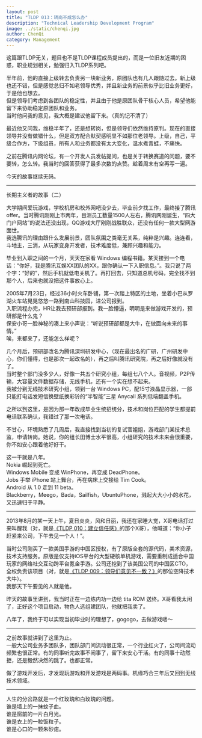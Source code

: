 ```yaml
---
layout: post
title: "TLDP 013：转岗不成怎么办"
description: "Technical Leadership Development Program"
image: ../static/chenqi.jpg
author: ChenQi
category: Management
---
```


这篇跟TLDP无关，题目也不是TLDP课程成员提出的，而是一位旧友近期的困惑，职业规划相关，勉强归入TLDP系列吧。

半年前，他的直接上级转去负责另一块新业务，原团队也有几人跟随过去。新上级也还不错，但是感觉总归不如老领导优秀，并且新业务的前景似乎比旧业务更好，于是他也想去。  
但是领导们考虑到各团队的稳定性，并且由于他是原团队骨干核心人员，希望他能留下来协助稳定原团队和业务。  
当时他问我的意见，我大概是建议他留下来。（真的记不清了）  

最近他又问我，维稳半年了，还是想转岗，但是领导们依然维持原判。现在的直接领导并没有做错什么，但是双方配合默契感明显不如那位老领导。上级，自己，平级合作方，下级组员，所有人和业务都没有太大变化，温水煮青蛙，不痛快。

之前在腾讯内网论坛，有一个开发人员发帖提问，也是关于转换赛道的问题，要不要转，怎么转。我当时的回答获得了最多次数的点赞。趁着周末有空再写一遍。

今天的故事继续无码。

--------
长期主义者的故事（二）

大学期间爱玩游戏，学校机房和校外网吧没少去，毕业前夕找工作，最终接了腾讯offer。当时腾讯刚刚上市两年，目测员工数量1500人左右，腾讯网刚诞生，“四大门户网站”的说法还没出现，QQ游戏大厅刚刚战胜联众，还没有任何一款大型网游面世。  
我选腾讯的理由跟什么发展前景，团队氛围之类毫无关系，纯粹是兴趣。连连看，斗地主，三消，从玩家变身开发者，技术难度低，兼顾兴趣和能力。

毕业到入职之间的一个月，天天在家看 Windows 编程书籍。某天接到一个电话：“你好，我是腾讯互娱XX团队的XX，跟你确认一下入职信息。”。我只说了两个字：“好的”，然后手机就低电关机了。再打回去，只知道总机号码，完全找不到那个人，后来也就没把这件事放心上。

2005年7月23日，经过36小时火车卧铺，第一次踏上特区的土地，坐着小巴从罗湖火车站晃晃悠悠一路到南山科技园，进公司报到。  
入职流程办完，HR让我去预研部报到。我一脸懵逼，明明是来做游戏开发的，预研部是什么鬼？  
保安小哥一脸神秘的凑上来小声说：“听说预研部都是大牛，在做面向未来的事情。”  
唉，来都来了，还能怎么样呢？  

几个月后，预研部改名为腾讯深圳研发中心，（现在最出名的广研，广州研发中心，你们懂得，也是那次一起改名的），再之后叫腾讯研究院，再之后好像就没有了。  
当时整个部门没多少人，好像一共五个研究小组，每组七八个人。音视频，P2P传输，大容量文件数据存储，无线手机，还有一个实在想不起来。  
我被分到无线技术研究小组，领到一台 Windows PC，配15寸液晶显示器，一部只能打电话发短信换壁纸换彩铃的“半智能”三星 Anycall 系列低端翻盖手机。

之所以到这里，是因为那一年改成毕业生统招统分，技术和岗位匹配的学生都提前电话联系确认，我错过了那一次电话。  

不甘心，环境熟悉了几周后，我直接找到当初的复试官姐姐，游戏部门某技术总监，申请转岗。她说，你的组长田博士水平很高，小组研究的技术未来会很重要，你不如安心跟着他好好干。

这一干就是八年。  
Nokia 崛起到死亡。  
Windows Mobile 变成 WinPhone，再变成 DeadPhone。  
Jobs 手举 iPhone 站上舞台，再在病床上交接给 Tim Cook。  
Android 从 1.0 走到 11 beta。  
Blackberry，Meego，Bada，Sailfish，UbuntuPhone，溅起大大小小的水花，又迅速归于平静。  

--------

2013年8月的某一天上午，夏日炎炎，风和日丽，我还在家睡大觉，X哥电话打过来叫醒我（对，就是[《TLDP 010：建立信任感》](../how-to-build-trust/)的那个X哥），他喊道：“你小子赶紧来公司，下午去见一个人！”。  

当时公司刚买了一款美国手游的中国区授权，有了原版全套的源代码，美术资源，技术支持服务。原版是仅支持iOS平台的大型硬核单机游戏，需要重制成适合中国玩家的网络社交互动跨平台氪金手游。公司还挖到了该美国公司的中国区CTO，全权负责该项目（对，就是[《TLDP 009：领导们意见不一致？》](../multi-party-dispute/)的那位空降技术大牛）。  
我那天下午要见的人就是他。  

昨天的故事里讲到，我当时正在一边练内功一边给 tita ROM 送终。X哥看我太闲了，正好这个项目启动，物色人选组建团队，他就把我卖了。  

八年了，我终于可以实现当初毕业时的理想了，gogogo，去做游戏喽～

--------
之前故事就讲到了这里为止。  
一般大公司业务多团队多，团队部门间流动很正常，一个行业红火了，公司间流动频繁也很正常。有的同事听完故事不闹事了，留下来安心干活。有的同事十动然拒，还是毅然决然的跳了。也都正常。

做了游戏开发后，才发现玩游戏和开发游戏是两码事。机缘巧合三年后又回到无线技术领域。  

--------
人生的分岔路就是一个红玫瑰和白玫瑰的问题。  
谁是墙上的一抹蚊子血。  
谁是窗前的一片白月光。  
谁是衣上的一粒饭粒子。  
谁是心口的一颗朱砂痣。
